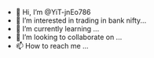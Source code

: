 - 👋 Hi, I’m @YiT-jnEo786
- 👀 I’m interested in trading in bank nifty...
- 🌱 I’m currently learning ...
- 💞️ I’m looking to collaborate on ...
- 📫 How to reach me ...

<!---
YiT-jnEo786/YiT-jnEo786 is a ✨ special ✨ repository because its `README.md` (this file) appears on your GitHub profile.
You can click the Preview link to take a look at your changes.
--->

